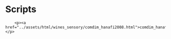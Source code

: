 # Scripts

```@raw html
    <p><a href="../assets/html/wines_sensory/comdim_hanafi2008.html">comdim_hanafi2008</a></p>
```

